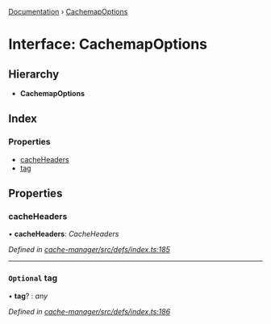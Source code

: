 [Documentation](../README.md) › [CachemapOptions](cachemapoptions.md)

# Interface: CachemapOptions

## Hierarchy

* **CachemapOptions**

## Index

### Properties

* [cacheHeaders](cachemapoptions.md#cacheheaders)
* [tag](cachemapoptions.md#optional-tag)

## Properties

###  cacheHeaders

• **cacheHeaders**: *CacheHeaders*

*Defined in [cache-manager/src/defs/index.ts:185](https://github.com/badbatch/graphql-box/blob/9b69bf3/packages/cache-manager/src/defs/index.ts#L185)*

___

### `Optional` tag

• **tag**? : *any*

*Defined in [cache-manager/src/defs/index.ts:186](https://github.com/badbatch/graphql-box/blob/9b69bf3/packages/cache-manager/src/defs/index.ts#L186)*
